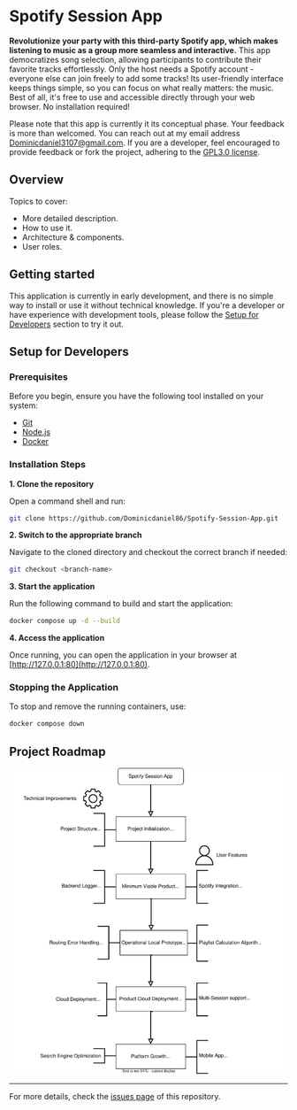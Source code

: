 # Spotify Session App

**Revolutionize your party with this third-party Spotify app, which makes listening to music as a group more seamless and interactive.** This app democratizes song selection, allowing participants to contribute their favorite tracks effortlessly. Only the host needs a Spotify account - everyone else can join freely to add some tracks! Its user-friendly interface keeps things simple, so you can focus on what really matters: the music. Best of all, it's free to use and accessible directly through your web browser. No installation required!

Please note that this app is currently it its conceptual phase. Your feedback is more than welcomed. You can reach out at my email address [Dominicdaniel3107@gmail.com](mailto:Dominicdaniel3107@gmail.com).
If you are a developer, feel encouraged to provide feedback or fork the project, adhering to the [GPL3.0 license](https://github.com/Dominicdaniel86/Spotify-Session-App?tab=GPL-3.0-1-ov-file).

## Overview

Topics to cover:

- More detailed description.
- How to use it.
- Architecture & components.
- User roles.

## Getting started

This application is currently in early development, and there is no simple way to install or use it without technical knowledge. If you're a developer or have experience with development tools, please follow the [Setup for Developers](#setup-for-developers) section to try it out.

## Setup for Developers

### Prerequisites

Before you begin, ensure you have the following tool installed on your system:

- [Git](https://youtube.com)
- [Node.js](https://youtube.com)
- [Docker](https://youtube.com)

### Installation Steps

**1. Clone the repository**

Open a command shell and run:

```bash
git clone https://github.com/Dominicdaniel86/Spotify-Session-App.git
```

**2. Switch to the appropriate branch**

Navigate to the cloned directory and checkout the correct branch if needed:

```bash
git checkout <branch-name>
```

**3. Start the application**

Run the following command to build and start the application:

```bash
docker compose up -d --build
```

**4. Access the application**

Once running, you can open the application in your browser at [http://127.0.0.1:80](http://127.0.0.1:80).

### Stopping the Application

To stop and remove the running containers, use:

```bash
docker compose down
```

## Project Roadmap

<picture>
  <source srcset="/media/roadmap-dark.svg" media="(prefers-color-scheme: dark)">
  <img src="/media/roadmap-light.svg" alt="Project Roadmap Image">
</picture>

---

For more details, check the [issues page](https://github.com/Dominicdaniel86/Spotify-Session-App/issues) of this repository.
